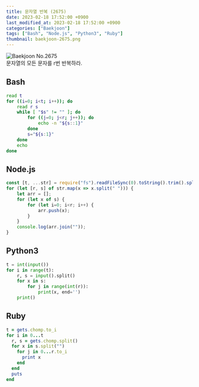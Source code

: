 ```yaml
---
title: 문자열 반복 (2675)
date: 2023-02-18 17:52:00 +0900
last_modified_at: 2023-02-18 17:52:00 +0900
categories: ["Baekjoon"]
tags: ["Bash", "Node.js", "Python3", "Ruby"]
thumbnail: baekjoon-2675.png
---
```


![Baekjoon No.2675](baekjoon-2675.png)  
문자열의 모든 문자를 r번 반복하라.

## Bash
```bash
read t
for ((i=0; i<t; i++)); do
	read r s
	while [ "$s" != "" ]; do
		for ((j=0; j<r; j++)); do
			echo -n "${s::1}"
		done
		s="${s:1}"
	done
	echo
done
```

## Node.js
```javascript
const [t, ...str] = require("fs").readFileSync(0).toString().trim().split("\n");
for (let [r, s] of str.map(x => x.split(" "))) {
	let arr = [];
	for (let x of s) {
		for (let i=0; i<r; i++) {
			arr.push(x);
		}
	}
	console.log(arr.join(""));
}
```

## Python3
```python
t = int(input())
for i in range(t):
    r, s = input().split()
    for x in s:
        for j in range(int(r)):
            print(x, end='')
    print()
```

## Ruby
```ruby
t = gets.chomp.to_i
for i in 0...t
  r, s = gets.chomp.split()
  for x in s.split("")
    for j in 0...r.to_i
      print x
    end
  end
  puts
end
```

